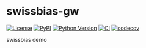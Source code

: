 # swissbias-gw

[![License](https://img.shields.io/pypi/l/swissbias-gw.svg?color=green)](https://github.com/guiwitz/swissbias-gw/raw/main/LICENSE)
[![PyPI](https://img.shields.io/pypi/v/swissbias-gw.svg?color=green)](https://pypi.org/project/swissbias-gw)
[![Python Version](https://img.shields.io/pypi/pyversions/swissbias-gw.svg?color=green)](https://python.org)
[![CI](https://github.com/guiwitz/swissbias-gw/actions/workflows/ci.yml/badge.svg)](https://github.com/guiwitz/swissbias-gw/actions/workflows/ci.yml)
[![codecov](https://codecov.io/gh/guiwitz/swissbias-gw/branch/main/graph/badge.svg)](https://codecov.io/gh/guiwitz/swissbias-gw)

swissbias demo
